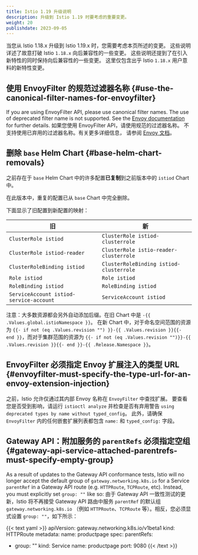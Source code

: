 ```yaml
---
title: Istio 1.19 升级说明
description: 升级到 Istio 1.19 时要考虑的重要变更。
weight: 20
publishdate: 2023-09-05
---
```


当您从 Istio 1.18.x 升级到 Istio 1.19.x 时，您需要考虑本页所述的变更。
这些说明详述了故意打破 Istio `1.18.x` 向后兼容性的一些变更。
这些说明还提到了在引入新特性的同时保持向后兼容性的一些变更。
这里仅包含出乎 Istio `1.18.x` 用户意料的新特性变更。

## 使用 EnvoyFilter 的规范过滤器名称 {#use-the-canonical-filter-names-for-envoyfilter}

If you are using EnvoyFilter API, please use canonical filter names. The use of deprecated filter name is not supported. See the [Envoy documentation](https://www.envoyproxy.io/docs/envoy/latest/version_history/v1.14.0#deprecated) for further details.
如果您使用 EnvoyFilter API，请使用规范的过滤器名称。
不支持使用已弃用的过滤器名称。有关更多详细信息，
请参阅 [Envoy 文档](https://www.envoyproxy.io/docs/envoy/latest/version_history/v1.14.0#deprecated)。

## 删除 `base` Helm Chart {#base-helm-chart-removals}

之前存在于 `base` Helm Chart 中的许多配置**已复制**到之前版本中的 `istiod` Chart 中。

在此版本中，重复的配置已从 `base` Chart 中完全删除。

下面显示了旧配置到新配置的映射：

| 旧                                     | 新                                     |
| --------------------------------------- | --------------------------------------- |
| `ClusterRole istiod`                    | `ClusterRole istiod-clusterrole`        |
| `ClusterRole istiod-reader`             | `ClusterRole istio-reader-clusterrole`  |
| `ClusterRoleBinding istiod`             | `ClusterRoleBinding istiod-clusterrole` |
| `Role istiod`                           | `Role istiod`                           |
| `RoleBinding istiod`                    | `RoleBinding istiod`                    |
| `ServiceAccount istiod-service-account` | `ServiceAccount istiod`                 |

注意：大多数资源都会另外自动添加后缀。在旧 Chart 中是 `-{{ .Values.global.istioNamespace }}`。
在新 Chart 中，对于命名空间范围的资源为
`{{- if not (eq .Values.revision "") }}-{{ .Values.revision }}{{- end }}`，而对于集群范围的资源为
`{{- if not (eq .Values.revision "")}}-{{ .Values.revision }}{{- end }}-{{ .Release.Namespace }}`。

## EnvoyFilter 必须指定 Envoy 扩展注入的类型 URL {#envoyfilter-must-specify-the-type-url-for-an-envoy-extension-injection}

之前，Istio 允许仅通过其内部 Envoy 名称在 `EnvoyFilter` 中查找扩展。
要查看您是否受到影响，请运行 `istioctl analyze` 并检查是否有弃用警告
`using deprecated types by name without typed_config`。
此外，请确保 `EnvoyFilter` 内的任何嵌套扩展列表都包含 `name:` 和 `typed_config:` 字段。

## Gateway API：附加服务的 `parentRefs` 必须指定空组 {#gateway-api-service-attached-parentrefs-must-specify-empty-group}

As a result of updates to the Gateway API conformance tests, Istio will no longer accept the default group of `gateway.networking.k8s.io` for a Service `parentRef` in a Gateway API route (e.g. `HTTPRoute`, `TCPRoute`, etc). Instead, you must explicitly set  `group: ""` like so:
由于 Gateway API 一致性测试的更新，Istio 将不再接受 Gateway API
路由中服务 `parentRef` 的默认组 `gateway.networking.k8s.io`
（例如 `HTTPRoute`、`TCPRoute` 等）。相反，您必须显式设置 `group: ""`，如下所示：

{{< text yaml >}}
apiVersion: gateway.networking.k8s.io/v1beta1
kind: HTTPRoute
metadata:
  name: productpage
spec:
  parentRefs:
  - group: ""
    kind: Service
    name: productpage
    port: 9080
{{< /text >}}
